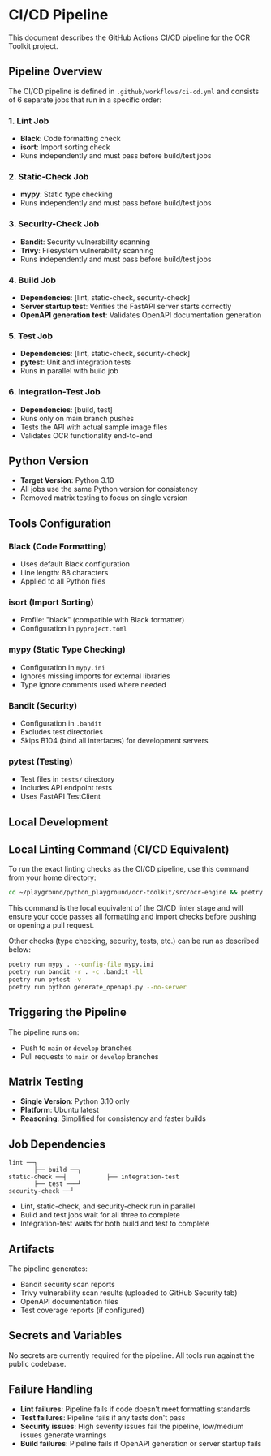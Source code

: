 # CI/CD Pipeline

This document describes the GitHub Actions CI/CD pipeline for the OCR Toolkit project.

## Pipeline Overview

The CI/CD pipeline is defined in `.github/workflows/ci-cd.yml` and consists of 6 separate jobs that run in a specific order:

### 1. Lint Job
- **Black**: Code formatting check
- **isort**: Import sorting check
- Runs independently and must pass before build/test jobs

### 2. Static-Check Job  
- **mypy**: Static type checking
- Runs independently and must pass before build/test jobs

### 3. Security-Check Job
- **Bandit**: Security vulnerability scanning
- **Trivy**: Filesystem vulnerability scanning
- Runs independently and must pass before build/test jobs

### 4. Build Job
- **Dependencies**: [lint, static-check, security-check] 
- **Server startup test**: Verifies the FastAPI server starts correctly
- **OpenAPI generation test**: Validates OpenAPI documentation generation

### 5. Test Job
- **Dependencies**: [lint, static-check, security-check]
- **pytest**: Unit and integration tests
- Runs in parallel with build job

### 6. Integration-Test Job
- **Dependencies**: [build, test]
- Runs only on main branch pushes
- Tests the API with actual sample image files
- Validates OCR functionality end-to-end

## Python Version

- **Target Version**: Python 3.10
- All jobs use the same Python version for consistency
- Removed matrix testing to focus on single version

## Tools Configuration

### Black (Code Formatting)
- Uses default Black configuration
- Line length: 88 characters
- Applied to all Python files

### isort (Import Sorting)  
- Profile: "black" (compatible with Black formatter)
- Configuration in `pyproject.toml`

### mypy (Static Type Checking)
- Configuration in `mypy.ini`
- Ignores missing imports for external libraries
- Type ignore comments used where needed

### Bandit (Security)
- Configuration in `.bandit` 
- Excludes test directories
- Skips B104 (bind all interfaces) for development servers

### pytest (Testing)
- Test files in `tests/` directory
- Includes API endpoint tests
- Uses FastAPI TestClient

## Local Development


## Local Linting Command (CI/CD Equivalent)

To run the exact linting checks as the CI/CD pipeline, use this command from your home directory:

```bash
cd ~/playground/python_playground/ocr-toolkit/src/ocr-engine && poetry run black --check --diff . && poetry run isort --check-only --diff . --profile black && poetry run flake8 --select=F401,E402 --exclude=.venv,venv,env,.env,__pycache__,.pytest_cache,.git --statistics .
```

This command is the local equivalent of the CI/CD linter stage and will ensure your code passes all formatting and import checks before pushing or opening a pull request.

Other checks (type checking, security, tests, etc.) can be run as described below:

```bash
poetry run mypy . --config-file mypy.ini
poetry run bandit -r . -c .bandit -ll
poetry run pytest -v
poetry run python generate_openapi.py --no-server
```

## Triggering the Pipeline

The pipeline runs on:
- Push to `main` or `develop` branches
- Pull requests to `main` or `develop` branches

## Matrix Testing

- **Single Version**: Python 3.10 only
- **Platform**: Ubuntu latest
- **Reasoning**: Simplified for consistency and faster builds

## Job Dependencies

```
lint ──┐
       ├── build ──┐
static-check ──┤           ├── integration-test
       ├── test ───┘
security-check ──┘
```

- Lint, static-check, and security-check run in parallel
- Build and test jobs wait for all three to complete
- Integration-test waits for both build and test to complete

## Artifacts

The pipeline generates:
- Bandit security scan reports
- Trivy vulnerability scan results (uploaded to GitHub Security tab)
- OpenAPI documentation files
- Test coverage reports (if configured)

## Secrets and Variables

No secrets are currently required for the pipeline. All tools run against the public codebase.

## Failure Handling

- **Lint failures**: Pipeline fails if code doesn't meet formatting standards
- **Test failures**: Pipeline fails if any tests don't pass
- **Security issues**: High severity issues fail the pipeline, low/medium issues generate warnings
- **Build failures**: Pipeline fails if OpenAPI generation or server startup fails
